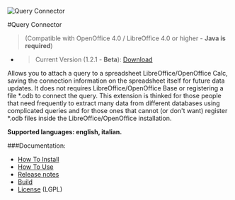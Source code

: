 ![Query Connector](https://raw.githubusercontent.com/balthier82/queryconnector/master/help/images/QueryConnector.png)

#Query Connector

>(Compatible with OpenOffice 4.0 / LibreOffice 4.0 or higher - **Java is required**)
- >Current Version (1.2.1 - **Beta**): [Download](https://github.com/balthier82/queryconnector/raw/master/versions/queryconnector_1.2.1.oxt)

Allows you to attach a query to a spreadsheet LibreOffice/OpenOffice Calc, saving the connection information on the spreadsheet itself for future data updates. It does not requires LibreOffice/OpenOffice Base or registering a file *.odb to connect the query. This extension is thinked for those people that need frequently to extract many data from different databases using complicated queries and for those ones that cannot (or don't want) register *.odb files inside the LibreOffice/OpenOffice installation.

**Supported languages: english, italian.**

###Documentation:

* [How To Install](https://github.com/balthier82/queryconnector/blob/master/help/HowToInstall.md)
* [How To Use](https://github.com/balthier82/queryconnector/blob/master/help/HowToUse.md)
* [Release notes](https://github.com/balthier82/queryconnector/blob/master/help/ReleaseNotes.md)
* [Build](https://github.com/balthier82/queryconnector/blob/master/help/Build.md)
* [License](https://github.com/balthier82/queryconnector/blob/master/help/License.md) (LGPL)
